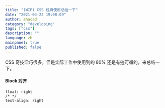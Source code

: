 ```yaml
---
title: "(WIP) CSS 经典使用总结一下"
date: "2021-04-22 19:08:09"
author: ahacad
category: "developing"
tags: ["css"]
description: ""
language: zh
mainpanel: true
published: false
---
```


CSS 奇技淫巧很多，但是实际工作中使用到的 80%
还是有迹可循的，来总结一下。

#### Block 对齐

```
float: right
/* */
text-align: right
```
